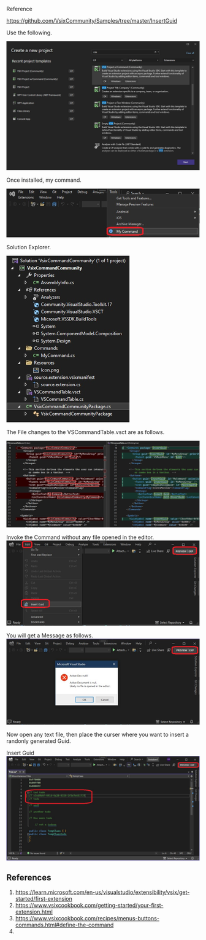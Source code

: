 
Reference

https://github.com/VsixCommunity/Samples/tree/master/InsertGuid

Use the following.

![Visual Studio Command Community Project](./images/50VSixCommandCommunityProject50.jpg)

Once installed, my command.

![My Command Visual Studio](./images/55MyCommand50.jpg)

Solution Explorer.

![Solution Explorer](./images/57SolutionExplorer50.jpg)

The File changes to the VSCommandTable.vsct are as follows.

![File Changes](./images/58CommandTableFileChanges50.jpg)

Invoke the Command without any file opened in the editor. 
![Invoke the command](images/60_50InvokeCommandFromEditMenu.jpg)

You will get a Message as follows.
![Message Box](images/70_50MessageBox.jpg)

Now open any text file, then place the curser where you want to insert a randonly generated Guid.

Insert Guid
![Insert Guid](images/80_50InsertGuid.jpg)

## References
1. https://learn.microsoft.com/en-us/visualstudio/extensibility/vsix/get-started/first-extension
2. https://www.vsixcookbook.com/getting-started/your-first-extension.html
3. https://www.vsixcookbook.com/recipes/menus-buttons-commands.html#define-the-command
4. 


